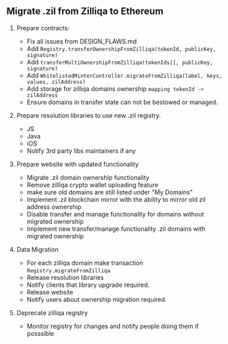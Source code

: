 ## Migrate .zil from Zilliqa to Ethereum

1. Prepare contracts:
    * Fix all issues from DESIGN_FLAWS.md
    * Add  `Registry.transferOwnershipFromZilliqa(tokenId, publicKey, signature)` 
    * Add `transferMultiOwnershipFromZilliqa(tokenIds[], publicKey, signature)`
    * Add `WhitelistedMinterController.migrateFromZilliqa(label, keys, values, zilAddress)`
    * Add storage for zilliqa domains ownership `mapping tokenId -> zilAddress`
    * Ensure domains in transfer state can not be bestowed or managed.
  
2. Prepare resolution libraries to use new .zil registry. 
    * JS
    * Java
    * iOS
    * Notify 3rd party libs maintainers if any
3. Prepare website with updated functionality
    * Migrate .zil domain ownership functionality
    * Remove zilliqa crypto wallet uploading feature 
    * make sure old domains are still listed under "My Domains"
    * Implement .zil blockchain mirror with the ability to mirror old zil address ownership
    * Disable transfer and manage functionality for domains without migrated ownership
    * Implement new transfer/manage functionality .zil domains with migrated ownership
4. Data Migration
    * For each zilliqa domain make transaction `Registry.migrateFromZilliqa`
    * Release resolution libraries 
    * Notify clients that library upgrade required.
    * Release website
    * Notify users about ownership migration required.
5. Deprecate zilliqa registry 
    * Monitor registry for changes and notify people doing them if posssible
